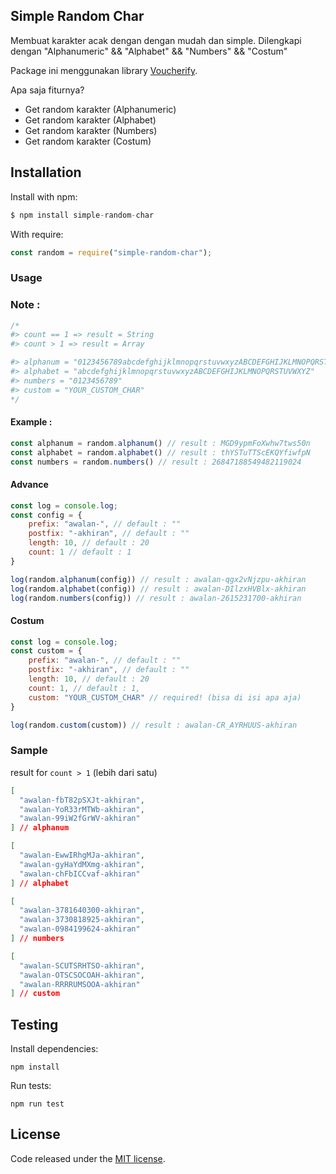 ## Simple Random Char

Membuat karakter acak dengan dengan mudah dan simple. Dilengkapi dengan "Alphanumeric" && "Alphabet" && "Numbers" && "Costum"

Package ini menggunakan library [Voucherify](https://github.com/voucherifyio/voucher-code-generator-js).

Apa saja fiturnya?
* Get random karakter (Alphanumeric)
* Get random karakter (Alphabet)
* Get random karakter (Numbers)
* Get random karakter (Costum)

## Installation

Install with npm:

```js
$ npm install simple-random-char
```

With require:

```js
const random = require("simple-random-char");
```

### Usage

### Note :
```js
/*
#> count == 1 => result = String
#> count > 1 => result = Array

#> alphanum = "0123456789abcdefghijklmnopqrstuvwxyzABCDEFGHIJKLMNOPQRSTUVWXYZ"
#> alphabet = "abcdefghijklmnopqrstuvwxyzABCDEFGHIJKLMNOPQRSTUVWXYZ"
#> numbers = "0123456789"
#> custom = "YOUR_CUSTOM_CHAR"
*/
```

#### Example :
```js
const alphanum = random.alphanum() // result : MGD9ypmFoXwhw7tws50n
const alphabet = random.alphabet() // result : thYSTuTTScEKQYfiwfpN
const numbers = random.numbers() // result : 26847188549482119024
```

#### Advance
```js
const log = console.log;
const config = {
    prefix: "awalan-", // default : ""
    postfix: "-akhiran", // default : ""
    length: 10, // default : 20
    count: 1 // default : 1
}

log(random.alphanum(config)) // result : awalan-qgx2vNjzpu-akhiran
log(random.alphabet(config)) // result : awalan-DIlzxHVBlx-akhiran
log(random.numbers(config)) // result : awalan-2615231700-akhiran
```

#### Costum

```js
const log = console.log;
const custom = {
    prefix: "awalan-", // default : ""
    postfix: "-akhiran", // default : ""
    length: 10, // default : 20
    count: 1, // default : 1,
    custom: "YOUR_CUSTOM_CHAR" // required! (bisa di isi apa aja)
}

log(random.custom(custom)) // result : awalan-CR_AYRHUUS-akhiran
```

### Sample

result for `count > 1` (lebih dari satu)

```json
[
  "awalan-fbT82pSXJt-akhiran",
  "awalan-YoR33rMTWb-akhiran",
  "awalan-99iW2fGrWV-akhiran"
] // alphanum

[
  "awalan-EwwIRhgMJa-akhiran",
  "awalan-gyHaYdMXmg-akhiran",
  "awalan-chFbICCvaf-akhiran"
] // alphabet

[
  "awalan-3781640300-akhiran",
  "awalan-3730818925-akhiran",
  "awalan-0984199624-akhiran"
] // numbers

[
  "awalan-SCUTSRHTSO-akhiran",
  "awalan-OTSCSOCOAH-akhiran",
  "awalan-RRRRUMSOOA-akhiran"
] // custom
```

## Testing

Install dependencies:

```
npm install
```

Run tests:

```
npm run test
```

## License

Code released under the [MIT license](LICENSE).